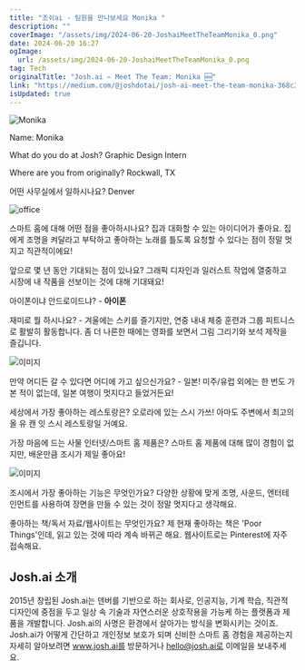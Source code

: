 ```yaml
---
title: "조쉬ai - 팀원을 만나보세요 Monika "
description: ""
coverImage: "/assets/img/2024-06-20-JoshaiMeetTheTeamMonika_0.png"
date: 2024-06-20 16:27
ogImage:
  url: /assets/img/2024-06-20-JoshaiMeetTheTeamMonika_0.png
tag: Tech
originalTitle: "Josh.ai — Meet The Team: Monika 🆕"
link: "https://medium.com/@joshdotai/josh-ai-meet-the-team-monika-368c305c4105"
isUpdated: true
---
```


![Monika](/assets/img/2024-06-20-JoshaiMeetTheTeamMonika_0.png)

Name: Monika

What do you do at Josh? Graphic Design Intern

Where are you from originally? Rockwall, TX

<div class="content-ad"></div>

어떤 사무실에서 일하시나요? Denver

![office](/assets/img/2024-06-20-JoshaiMeetTheTeamMonika_1.png)

스마트 홈에 대해 어떤 점을 좋아하시나요? 집과 대화할 수 있는 아이디어가 좋아요. 집에게 조명을 켜달라고 부탁하고 좋아하는 노래를 틀도록 요청할 수 있다는 점이 정말 멋지고 직관적이에요!

앞으로 몇 년 동안 기대되는 점이 있나요? 그래픽 디자인과 일러스트 작업에 열중하고 시장에 내 작품을 선보이는 것에 대해 기대돼요!

<div class="content-ad"></div>

아이폰이냐 안드로이드냐? - **아이폰**

재미로 뭘 하시나요? - 겨울에는 스키를 즐기지만, 연중 내내 체중 훈련과 그룹 피트니스로 활발히 활동합니다. 좀 더 나른한 때에는 영화를 보면서 그림 그리기와 보석 제작을 즐깁니다.

![이미지](/assets/img/2024-06-20-JoshaiMeetTheTeamMonika_2.png)

만약 어디든 갈 수 있다면 어디에 가고 싶으신가요? - 일본! 미주/유럽 외에는 한 번도 가본 적이 없는데, 일본 여행이 멋지다고 들었거든요!

<div class="content-ad"></div>

세상에서 가장 좋아하는 레스토랑은? 오로라에 있는 스시 가쓰! 아마도 주변에서 최고의 올 유 캔 잇 스시 레스토랑일 거예요.

가장 마음에 드는 사물 인터넷/스마트 홈 제품은? 스마트 홈 제품에 대해 많이 경험이 없지만, 배운만큼 조시가 제일 좋아요!

![이미지](/assets/img/2024-06-20-JoshaiMeetTheTeamMonika_3.png)

조시에서 가장 좋아하는 기능은 무엇인가요? 다양한 상황에 맞게 조명, 사운드, 엔터테인먼트를 사용하여 장면을 만들 수 있는 것이 정말 멋지다고 생각해요.

<div class="content-ad"></div>

좋아하는 책/독서 자료/웹사이트는 무엇인가요? 제 현재 좋아하는 책은 'Poor Things'인데, 읽고 있는 것에 따라 계속 바뀌곤 해요. 웹사이트로는 Pinterest에 자주 접속해요.

## Josh.ai 소개

2015년 창립된 Josh.ai는 덴버를 기반으로 하는 회사로, 인공지능, 기계 학습, 직관적 디자인에 중점을 두고 일상 속 기술과 자연스러운 상호작용을 가능케 하는 플랫폼과 제품을 개발합니다. Josh.ai의 사명은 환경에서 살아가는 방식을 변화시키는 것이죠. Josh.ai가 어떻게 간단하고 개인정보 보호가 되며 신비한 스마트 홈 경험을 제공하는지 자세히 알아보려면 www.josh.ai를 방문하거나 hello@josh.ai로 이메일을 보내주세요.
